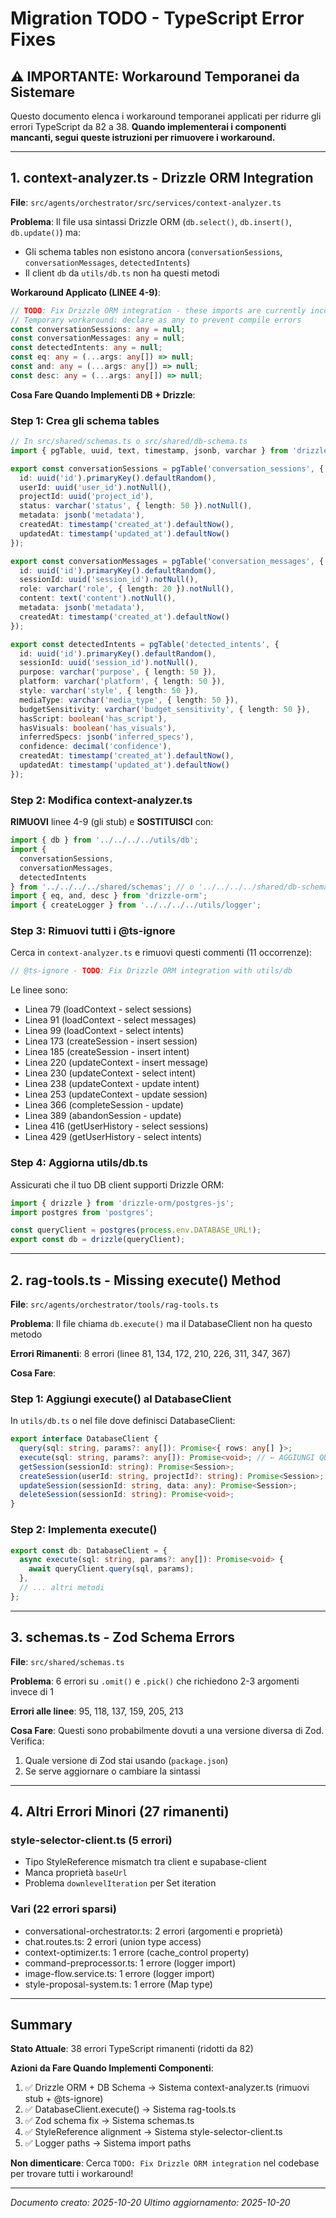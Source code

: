 # Migration TODO - TypeScript Error Fixes

## ⚠️ IMPORTANTE: Workaround Temporanei da Sistemare

Questo documento elenca i workaround temporanei applicati per ridurre gli errori TypeScript da 82 a 38.
**Quando implementerai i componenti mancanti, segui queste istruzioni per rimuovere i workaround.**

---

## 1. context-analyzer.ts - Drizzle ORM Integration

**File**: `src/agents/orchestrator/src/services/context-analyzer.ts`

**Problema**: Il file usa sintassi Drizzle ORM (`db.select()`, `db.insert()`, `db.update()`) ma:
- Gli schema tables non esistono ancora (`conversationSessions`, `conversationMessages`, `detectedIntents`)
- Il client `db` da `utils/db.ts` non ha questi metodi

**Workaround Applicato (LINEE 4-9)**:
```typescript
// TODO: Fix Drizzle ORM integration - these imports are currently incompatible with utils/db
// Temporary workaround: declare as any to prevent compile errors
const conversationSessions: any = null;
const conversationMessages: any = null;
const detectedIntents: any = null;
const eq: any = (...args: any[]) => null;
const and: any = (...args: any[]) => null;
const desc: any = (...args: any[]) => null;
```

**Cosa Fare Quando Implementi DB + Drizzle**:

### Step 1: Crea gli schema tables
```typescript
// In src/shared/schemas.ts o src/shared/db-schema.ts
import { pgTable, uuid, text, timestamp, jsonb, varchar } from 'drizzle-orm/pg-core';

export const conversationSessions = pgTable('conversation_sessions', {
  id: uuid('id').primaryKey().defaultRandom(),
  userId: uuid('user_id').notNull(),
  projectId: uuid('project_id'),
  status: varchar('status', { length: 50 }).notNull(),
  metadata: jsonb('metadata'),
  createdAt: timestamp('created_at').defaultNow(),
  updatedAt: timestamp('updated_at').defaultNow()
});

export const conversationMessages = pgTable('conversation_messages', {
  id: uuid('id').primaryKey().defaultRandom(),
  sessionId: uuid('session_id').notNull(),
  role: varchar('role', { length: 20 }).notNull(),
  content: text('content').notNull(),
  metadata: jsonb('metadata'),
  createdAt: timestamp('created_at').defaultNow()
});

export const detectedIntents = pgTable('detected_intents', {
  id: uuid('id').primaryKey().defaultRandom(),
  sessionId: uuid('session_id').notNull(),
  purpose: varchar('purpose', { length: 50 }),
  platform: varchar('platform', { length: 50 }),
  style: varchar('style', { length: 50 }),
  mediaType: varchar('media_type', { length: 50 }),
  budgetSensitivity: varchar('budget_sensitivity', { length: 50 }),
  hasScript: boolean('has_script'),
  hasVisuals: boolean('has_visuals'),
  inferredSpecs: jsonb('inferred_specs'),
  confidence: decimal('confidence'),
  createdAt: timestamp('created_at').defaultNow(),
  updatedAt: timestamp('updated_at').defaultNow()
});
```

### Step 2: Modifica context-analyzer.ts

**RIMUOVI** linee 4-9 (gli stub) e **SOSTITUISCI** con:
```typescript
import { db } from '../../../../utils/db';
import {
  conversationSessions,
  conversationMessages,
  detectedIntents
} from '../../../../shared/schemas'; // o '../../../../shared/db-schema'
import { eq, and, desc } from 'drizzle-orm';
import { createLogger } from '../../../../utils/logger';
```

### Step 3: Rimuovi tutti i @ts-ignore

Cerca in `context-analyzer.ts` e rimuovi questi commenti (11 occorrenze):
```typescript
// @ts-ignore - TODO: Fix Drizzle ORM integration with utils/db
```

Le linee sono:
- Linea 79 (loadContext - select sessions)
- Linea 91 (loadContext - select messages)
- Linea 99 (loadContext - select intents)
- Linea 173 (createSession - insert session)
- Linea 185 (createSession - insert intent)
- Linea 220 (updateContext - insert message)
- Linea 230 (updateContext - select intent)
- Linea 238 (updateContext - update intent)
- Linea 253 (updateContext - update session)
- Linea 366 (completeSession - update)
- Linea 389 (abandonSession - update)
- Linea 416 (getUserHistory - select sessions)
- Linea 429 (getUserHistory - select intents)

### Step 4: Aggiorna utils/db.ts

Assicurati che il tuo DB client supporti Drizzle ORM:
```typescript
import { drizzle } from 'drizzle-orm/postgres-js';
import postgres from 'postgres';

const queryClient = postgres(process.env.DATABASE_URL!);
export const db = drizzle(queryClient);
```

---

## 2. rag-tools.ts - Missing execute() Method

**File**: `src/agents/orchestrator/tools/rag-tools.ts`

**Problema**: Il file chiama `db.execute()` ma il DatabaseClient non ha questo metodo

**Errori Rimanenti**: 8 errori (linee 81, 134, 172, 210, 226, 311, 347, 367)

**Cosa Fare**:

### Step 1: Aggiungi execute() al DatabaseClient

In `utils/db.ts` o nel file dove definisci DatabaseClient:
```typescript
export interface DatabaseClient {
  query(sql: string, params?: any[]): Promise<{ rows: any[] }>;
  execute(sql: string, params?: any[]): Promise<void>; // ← AGGIUNGI QUESTO
  getSession(sessionId: string): Promise<Session>;
  createSession(userId: string, projectId?: string): Promise<Session>;
  updateSession(sessionId: string, data: any): Promise<Session>;
  deleteSession(sessionId: string): Promise<void>;
}
```

### Step 2: Implementa execute()

```typescript
export const db: DatabaseClient = {
  async execute(sql: string, params?: any[]): Promise<void> {
    await queryClient.query(sql, params);
  },
  // ... altri metodi
};
```

---

## 3. schemas.ts - Zod Schema Errors

**File**: `src/shared/schemas.ts`

**Problema**: 6 errori su `.omit()` e `.pick()` che richiedono 2-3 argomenti invece di 1

**Errori alle linee**: 95, 118, 137, 159, 205, 213

**Cosa Fare**: Questi sono probabilmente dovuti a una versione diversa di Zod. Verifica:
1. Quale versione di Zod stai usando (`package.json`)
2. Se serve aggiornare o cambiare la sintassi

---

## 4. Altri Errori Minori (27 rimanenti)

### style-selector-client.ts (5 errori)
- Tipo StyleReference mismatch tra client e supabase-client
- Manca proprietà `baseUrl`
- Problema `downlevelIteration` per Set iteration

### Vari (22 errori sparsi)
- conversational-orchestrator.ts: 2 errori (argomenti e proprietà)
- chat.routes.ts: 2 errori (union type access)
- context-optimizer.ts: 1 errore (cache_control property)
- command-preprocessor.ts: 1 errore (logger import)
- image-flow.service.ts: 1 errore (logger import)
- style-proposal-system.ts: 1 errore (Map type)

---

## Summary

**Stato Attuale**: 38 errori TypeScript rimanenti (ridotti da 82)

**Azioni da Fare Quando Implementi Componenti**:
1. ✅ Drizzle ORM + DB Schema → Sistema context-analyzer.ts (rimuovi stub + @ts-ignore)
2. ✅ DatabaseClient.execute() → Sistema rag-tools.ts
3. ✅ Zod schema fix → Sistema schemas.ts
4. ✅ StyleReference alignment → Sistema style-selector-client.ts
5. ✅ Logger paths → Sistema import paths

**Non dimenticare**: Cerca `TODO: Fix Drizzle ORM integration` nel codebase per trovare tutti i workaround!

---

*Documento creato: 2025-10-20*
*Ultimo aggiornamento: 2025-10-20*
